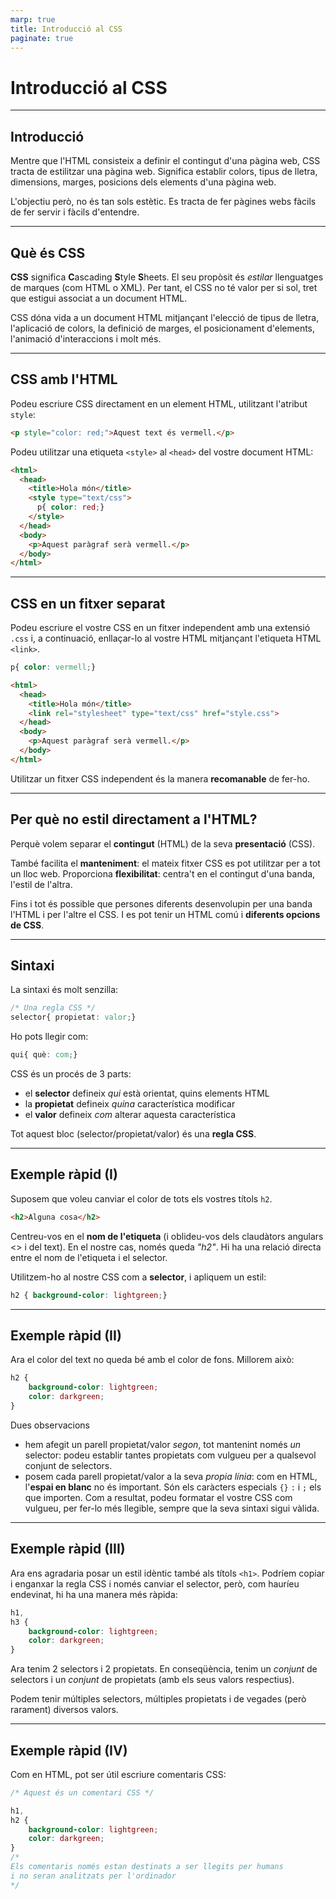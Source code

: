 ```yaml
---
marp: true
title: Introducció al CSS
paginate: true
---
```


# Introducció al CSS

---

## Introducció

Mentre que l'HTML consisteix a definir el contingut d'una pàgina web, CSS tracta de estilitzar una pàgina web. Significa establir colors, tipus de lletra, dimensions, marges, posicions dels elements d'una pàgina web.

L'objectiu però, no és tan sols estètic. Es tracta de fer pàgines webs fàcils de fer servir i fàcils d'entendre.

---

## Què és CSS

**CSS** significa **C**ascading **S**tyle **S**heets. El seu propòsit és _estilar_ llenguatges de marques (com HTML o XML). Per tant, el CSS no té valor per si sol, tret que estigui associat a un document HTML.

CSS dóna vida a un document HTML mitjançant l'elecció de tipus de lletra, l'aplicació de colors, la definició de marges, el posicionament d'elements, l'animació d'interaccions i molt més.

---

## CSS amb l'HTML

Podeu escriure CSS directament en un element HTML, utilitzant l'atribut `style`:

```html
<p style="color: red;">Aquest text és vermell.</p>
```

Podeu utilitzar una etiqueta `<style>` al `<head>` del vostre document HTML:

```html
<html>
  <head>
    <title>Hola món</title>
    <style type="text/css">
      p{ color: red;}
    </style>
  </head>
  <body>
    <p>Aquest paràgraf serà vermell.</p>
  </body>
</html>
```

---

## CSS en un fitxer separat

Podeu escriure el vostre CSS en un fitxer independent amb una extensió `.css` i, a continuació, enllaçar-lo al vostre HTML mitjançant l'etiqueta HTML `<link>`.

```css
p{ color: vermell;}
```

```html
<html>
  <head>
    <title>Hola món</title>
    <link rel="stylesheet" type="text/css" href="style.css">
  </head>
  <body>
    <p>Aquest paràgraf serà vermell.</p>
  </body>
</html>
```

Utilitzar un fitxer CSS independent és la manera **recomanable** de fer-ho.

---

## Per què no estil directament a l'HTML?

Perquè volem separar el **contingut** (HTML) de la seva **presentació** (CSS).

També facilita el **manteniment**: el mateix fitxer CSS es pot utilitzar per a tot un lloc web. Proporciona **flexibilitat**: centra't en el contingut d'una banda, l'estil de l'altra.

Fins i tot és possible que persones diferents desenvolupin per una banda l'HTML i per l'altre el CSS. I es pot tenir un HTML comú i **diferents opcions de CSS**.

---

## Sintaxi

La sintaxi és molt senzilla:

```css
/* Una regla CSS */
selector{ propietat: valor;}
```

Ho pots llegir com:

```css
qui{ què: com;}
```

CSS és un procés de 3 parts:

* el **selector** defineix _qui_ està orientat, quins elements HTML
* la **propietat** defineix _quina_ característica modificar
* el **valor** defineix _com_ alterar aquesta característica

Tot aquest bloc (selector/propietat/valor) és una **regla CSS**.

---

## Exemple ràpid (I)

Suposem que voleu canviar el color de tots els vostres títols `h2`.

```html
<h2>Alguna cosa</h2>
```

Centreu-vos en el **nom de l'etiqueta** (i oblideu-vos dels claudàtors angulars <> i del text). En el nostre cas, només queda _"h2"_. Hi ha una relació directa entre el nom de l'etiqueta i el selector.

Utilitzem-ho al nostre CSS com a **selector**, i apliquem un estil:

```css
h2 { background-color: lightgreen;}
```

---

## Exemple ràpid (II)

Ara el color del text no queda bé amb el color de fons. Millorem això:

```css
h2 { 
    background-color: lightgreen;
    color: darkgreen;
}
```

Dues observacions

* hem afegit un parell propietat/valor _segon_, tot mantenint només _un_ selector: podeu establir tantes propietats com vulgueu per a qualsevol conjunt de selectors.
* posem cada parell propietat/valor a la seva _propia línia_: com en HTML, l'**espai en blanc** no és important. Són els caràcters especials `{}` `:` i `;` els que importen. Com a resultat, podeu formatar el vostre CSS com vulgueu, per fer-lo més llegible, sempre que la seva sintaxi sigui vàlida.

---

## Exemple ràpid (III)

Ara ens agradaria posar un estil idèntic també als títols `<h1>`. Podríem copiar i enganxar la regla CSS i només canviar el selector, però, com hauríeu endevinat, hi ha una manera més ràpida:

```css
h1,
h3 { 
    background-color: lightgreen;
    color: darkgreen;
}
```

Ara tenim 2 selectors i 2 propietats. En conseqüència, tenim un _conjunt_ de selectors i un _conjunt_ de propietats (amb els seus valors respectius).

Podem tenir múltiples selectors, múltiples propietats i de vegades (però rarament) diversos valors.

---

## Exemple ràpid (IV)

Com en HTML, pot ser útil escriure comentaris CSS:

```css
/* Aquest és un comentari CSS */

h1,
h2 { 
    background-color: lightgreen;
    color: darkgreen;
}
/*
Els comentaris només estan destinats a ser llegits per humans
i no seran analitzats per l'ordinador
*/
```
